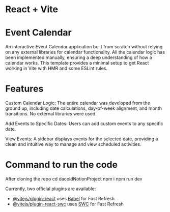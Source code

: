 # React + Vite

# Event Calendar
An interactive Event Calendar application built from scratch without relying on any external libraries for calendar functionality. All the calendar logic has been implemented manually, ensuring a deep understanding of how a calendar works.
This template provides a minimal setup to get React working in Vite with HMR and some ESLint rules.


# Features
Custom Calendar Logic:
The entire calendar was developed from the ground up, including date calculations, day-of-week alignment, and month transitions. No external libraries were used.

Add Events to Specific Dates:
Users can add custom events to any specific date.

View Events:
A sidebar displays events for the selected date, providing a clean and intuitive way to manage and view scheduled activities.


# Command to run the code
After cloning the repo
cd dacoidNotionProject
npm i
npm run dev

Currently, two official plugins are available:

- [@vitejs/plugin-react](https://github.com/vitejs/vite-plugin-react/blob/main/packages/plugin-react/README.md) uses [Babel](https://babeljs.io/) for Fast Refresh
- [@vitejs/plugin-react-swc](https://github.com/vitejs/vite-plugin-react-swc) uses [SWC](https://swc.rs/) for Fast Refresh

